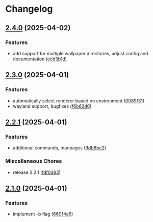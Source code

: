 # Changelog

## [2.4.0](https://github.com/matjam/smoothpaper/compare/v2.3.0...v2.4.0) (2025-04-02)


### Features

* add support for multiple wallpaper directories, adjust config and documentation ([ecb3b1d](https://github.com/matjam/smoothpaper/commit/ecb3b1d1e38493952c7dbea02ab4389c4fa168ee))

## [2.3.0](https://github.com/matjam/smoothpaper/compare/v2.2.1...v2.3.0) (2025-04-01)


### Features

* automatically select renderer based on environment ([0089f31](https://github.com/matjam/smoothpaper/commit/0089f31005e4f810671e58de07494f058d87ea57))
* wayland support, bugfixes ([f6b62d0](https://github.com/matjam/smoothpaper/commit/f6b62d0b76954df6350ffc986e3e1426953b83ad))

## [2.2.1](https://github.com/matjam/smoothpaper/compare/v2.1.0...v2.2.1) (2025-04-01)


### Features

* additional commands, manpages ([9db8be2](https://github.com/matjam/smoothpaper/commit/9db8be29aa7c26e9d55b1f0b59a6c6270e1e4fb3))


### Miscellaneous Chores

* release 2.2.1 ([fdf0d93](https://github.com/matjam/smoothpaper/commit/fdf0d93f524ac6e7cb34e9a5e9b82b26555732bd))

## [2.1.0](https://github.com/matjam/smoothpaper/compare/v2.0.0...v2.1.0) (2025-04-01)


### Features

* implement -b flag ([66014a6](https://github.com/matjam/smoothpaper/commit/66014a6418ae2ed0704f0932dd44639ff128c715))
